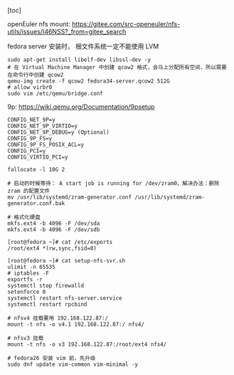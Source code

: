 [toc]

openEuler nfs mount: https://gitee.com/src-openeuler/nfs-utils/issues/I46NSS?_from=gitee_search

fedora server 安装时， 根文件系统一定不能使用 LVM

```shell
sudo apt-get install libelf-dev libssl-dev -y
# 在 Virtual Machine Manager 中创建 qcow2 格式，会马上分配所有空间，所以需要在命令行中创建 qcow2
qemu-img create -f qcow2 fedora34-server.qcow2 512G
# allow virbr0
sudo vim /etc/qemu/bridge.conf
```

9p: https://wiki.qemu.org/Documentation/9psetup

```
CONFIG_NET_9P=y
CONFIG_NET_9P_VIRTIO=y
CONFIG_NET_9P_DEBUG=y (Optional)
CONFIG_9P_FS=y
CONFIG_9P_FS_POSIX_ACL=y
CONFIG_PCI=y
CONFIG_VIRTIO_PCI=y
```

```shell
fallocate -l 10G 2
```

```shell
# 启动的时候等待： A start job is running for /dev/zram0，解决办法：删除 zram 的配置文件
mv /usr/lib/systemd/zram-generator.conf /usr/lib/systemd/zram-generator.conf.bak

# 格式化硬盘
mkfs.ext4 -b 4096 -F /dev/sda
mkfs.ext4 -b 4096 -F /dev/sdb

[root@fedora ~]# cat /etc/exports
/root/ext4 *(rw,sync,fsid=0)

[root@fedora ~]# cat setup-nfs-svr.sh 
ulimit -n 65535
# iptables -F
exportfs -r
systemctl stop firewalld
setenforce 0
systemctl restart nfs-server.service
systemctl restart rpcbind

# nfsv4 挂载要用 192.168.122.87:/
mount -t nfs -o v4.1 192.168.122.87:/ nfs4/

# nfsv3 挂载
mount -t nfs -o v3 192.168.122.87:/root/ext4 nfs4/

# fedora26 安装 vim 前，先升级
sudo dnf update vim-common vim-minimal -y
```

